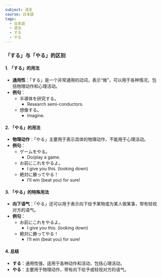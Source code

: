 ```yaml
---
subject: 语言
course: 日本語
tags:
  - 日本語
  - 语法
  - する
  - やる
---
```


### 「する」与「やる」的区别

#### 1. 「する」的用法
- **通用性**：「する」是一个非常通用的动词，表示“做”，可以用于各种情况，包括物理动作和心理活动。
- **例句**：
  - 半導体を研究する。
    - Research semi-conductors.
  - 想像する。
    - Imagine.

#### 2. 「やる」的用法
- **物理动作**：「やる」主要用于表示具体的物理动作，不能用于心理活动。
- **例句**：
  - ゲームをやる。
    - Do/play a game.
  - お前にこれをやるよ。
    - I give you this. (looking down)
  - 絶対に勝ってやる！
    - I’ll win (beat you) for sure!

#### 3. 「やる」的特殊用法
- **向下语气**：「やる」还可以用于表示向下给予某物或为某人做某事，带有轻视对方的语气。
- **例句**：
  - お前にこれをやるよ。
    - I give you this. (looking down)
  - 絶対に勝ってやる！
    - I’ll win (beat you) for sure!

#### 4. 总结
- **する**：通用性强，适用于各种动作和活动，包括心理活动。
- **やる**：主要用于物理动作，带有向下给予或轻视对方的语气。